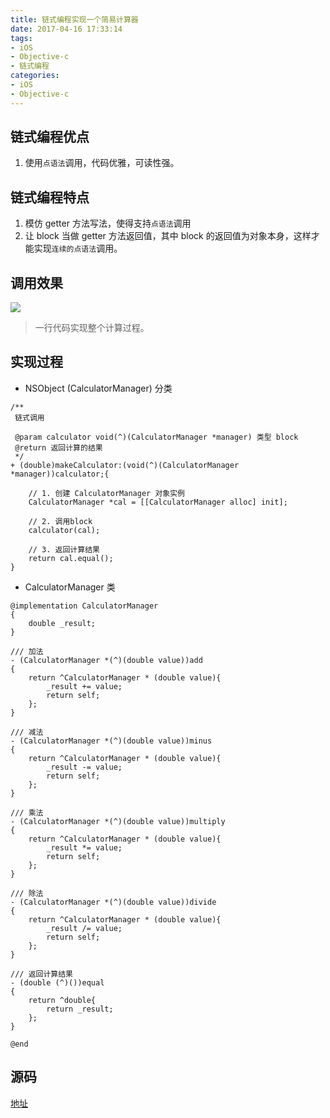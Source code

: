 ```yaml
---
title: 链式编程实现一个简易计算器
date: 2017-04-16 17:33:14
tags:
- iOS
- Objective-c
- 链式编程
categories:
- iOS
- Objective-c
---
```


## 链式编程优点
1. 使用`点语法`调用，代码优雅，可读性强。

## 链式编程特点
1. 模仿 getter 方法写法，使得支持`点语法`调用
2. 让 block 当做 getter 方法返回值，其中 block 的返回值为对象本身，这样才能实现`连续的点语法`调用。


## 调用效果

![](http://o6heygfyq.bkt.clouddn.com/Snip20170416_3.png)

>一行代码实现整个计算过程。

## 实现过程

- NSObject (CalculatorManager) 分类

```
/**
 链式调用

 @param calculator void(^)(CalculatorManager *manager) 类型 block
 @return 返回计算的结果
 */
+ (double)makeCalculator:(void(^)(CalculatorManager *manager))calculator;{
    
    // 1. 创建 CalculatorManager 对象实例
    CalculatorManager *cal = [[CalculatorManager alloc] init];
    
    // 2. 调用block
    calculator(cal);
    
    // 3. 返回计算结果
    return cal.equal();
}

```

- CalculatorManager 类

```
@implementation CalculatorManager
{
    double _result;
}

/// 加法
- (CalculatorManager *(^)(double value))add
{
    return ^CalculatorManager * (double value){
        _result += value;
        return self;
    };
}

/// 减法
- (CalculatorManager *(^)(double value))minus
{
    return ^CalculatorManager * (double value){
        _result -= value;
        return self;
    };
}

/// 乘法
- (CalculatorManager *(^)(double value))multiply
{
    return ^CalculatorManager * (double value){
        _result *= value;
        return self;
    };
}

/// 除法
- (CalculatorManager *(^)(double value))divide
{
    return ^CalculatorManager * (double value){
        _result /= value;
        return self;
    };
}

/// 返回计算结果
- (double (^)())equal
{
    return ^double{
        return _result;
    };
}

@end

```

## 源码

[地址](https://github.com/ljchen1129/Objective-C-Practice-Code/tree/master/BlockCalculator)